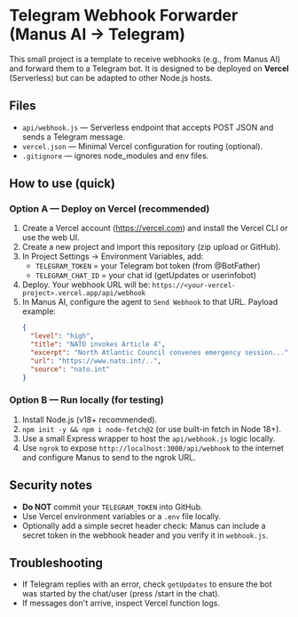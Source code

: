 # Telegram Webhook Forwarder (Manus AI -> Telegram)

This small project is a template to receive webhooks (e.g., from Manus AI) and forward them to a Telegram bot.
It is designed to be deployed on **Vercel** (Serverless) but can be adapted to other Node.js hosts.

## Files
- `api/webhook.js` — Serverless endpoint that accepts POST JSON and sends a Telegram message.
- `vercel.json` — Minimal Vercel configuration for routing (optional).
- `.gitignore` — ignores node_modules and env files.

## How to use (quick)

### Option A — Deploy on Vercel (recommended)
1. Create a Vercel account (https://vercel.com) and install the Vercel CLI or use the web UI.
2. Create a new project and import this repository (zip upload or GitHub).
3. In Project Settings -> Environment Variables, add:
   - `TELEGRAM_TOKEN` = your Telegram bot token (from @BotFather)
   - `TELEGRAM_CHAT_ID` = your chat id (getUpdates or userinfobot)
4. Deploy. Your webhook URL will be:
   `https://<your-vercel-project>.vercel.app/api/webhook`
5. In Manus AI, configure the agent to `Send Webhook` to that URL. Payload example:
   ```json
   {
     "level": "high",
     "title": "NATO invokes Article 4",
     "excerpt": "North Atlantic Council convenes emergency session...",
     "url": "https://www.nato.int/..",
     "source": "nato.int"
   }
   ```

### Option B — Run locally (for testing)
1. Install Node.js (v18+ recommended).
2. `npm init -y && npm i node-fetch@2` (or use built-in fetch in Node 18+).
3. Use a small Express wrapper to host the `api/webhook.js` logic locally.
4. Use `ngrok` to expose `http://localhost:3000/api/webhook` to the internet and configure Manus to send to the ngrok URL.

## Security notes
- **Do NOT** commit your `TELEGRAM_TOKEN` into GitHub.
- Use Vercel environment variables or a `.env` file locally.
- Optionally add a simple secret header check: Manus can include a secret token in the webhook header and you verify it in `webhook.js`.

## Troubleshooting
- If Telegram replies with an error, check `getUpdates` to ensure the bot was started by the chat/user (press /start in the chat).
- If messages don't arrive, inspect Vercel function logs.

